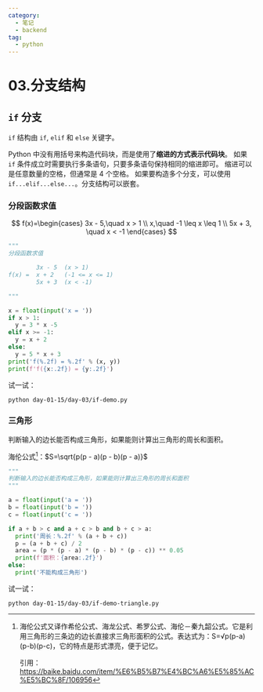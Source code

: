 ```yaml
---
category:
  - 笔记
  - backend
tag:
  - python
---
```


# 03.分支结构

## `if` 分支

`if` 结构由 `if`, `elif` 和 `else` 关键字。

Python 中没有用括号来构造代码块，而是使用了**缩进的方式表示代码块**。
如果 `if` 条件成立时需要执行多条语句，只要多条语句保持相同的缩进即可。
缩进可以是任意数量的空格，但通常是 4 个空格。
如果要构造多个分支，可以使用 `if...elif...else...`。分支结构可以嵌套。

### 分段函数求值

$$
f(x)=\begin{cases}
3x - 5,\quad x > 1 \\
x,\quad -1 \leq x \leq 1 \\
5x + 3, \quad x < -1
\end{cases}
$$

```python
"""
分段函数求值

        3x - 5  (x > 1)
f(x) =  x + 2   (-1 <= x <= 1)
        5x + 3  (x < -1)

"""

x = float(input('x = '))
if x > 1:
  y = 3 * x -5
elif x >= -1:
  y = x + 2
else:
  y = 5 * x + 3
print('f(%.2f) = %.2f' % (x, y))
print(f'f({x:.2f}) = {y:.2f}')
```

试一试：

```shell
python day-01-15/day-03/if-demo.py
```

<Replit link="https://replit.com/@FuckDoctors/python-100-days#day-01-15/day-03/if-demo.py" />

### 三角形

判断输入的边长能否构成三角形，如果能则计算出三角形的周长和面积。

海伦公式[^海伦公式]：$S=\sqrt{p(p - a)(p - b)(p - a)}$

```python
"""
判断输入的边长能否构成三角形，如果能则计算出三角形的周长和面积
"""

a = float(input('a = '))
b = float(input('b = '))
c = float(input('c = '))

if a + b > c and a + c > b and b + c > a:
  print('周长：%.2f' % (a + b + c))
  p = (a + b + c) / 2
  area = (p * (p - a) * (p - b) * (p - c)) ** 0.05
  print(f'面积：{area:.2f}')
else:
  print('不能构成三角形')
```

试一试：

```shell
python day-01-15/day-03/if-demo-triangle.py
```

<Replit link="https://replit.com/@FuckDoctors/python-100-days#day-01-15/day-03/if-demo-triangle.py" />

<!-- markdownlint-disable MD046 -->
<!-- https://plugin-md-enhance.vuejs.press/zh/guide/footnote.html#%E8%AF%AD%E6%B3%95 -->

[^海伦公式]:
    海伦公式又译作希伦公式、海龙公式、希罗公式、海伦－秦九韶公式。它是利用三角形的三条边的边长直接求三角形面积的公式。表达式为：S=√p(p-a)(p-b)(p-c)，它的特点是形式漂亮，便于记忆。

    引用：https://baike.baidu.com/item/%E6%B5%B7%E4%BC%A6%E5%85%AC%E5%BC%8F/106956
